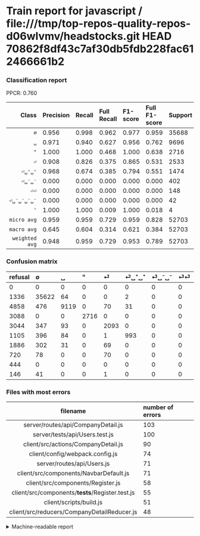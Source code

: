 # Train report for javascript / file:///tmp/top-repos-quality-repos-d06wlvmv/headstocks.git HEAD 70862f8df43c7af30db5fdb228fac612466661b2

### Classification report

PPCR: 0.760

| Class | Precision | Recall | Full Recall | F1-score | Full F1-score | Support | Full Support | PPCR |
|------:|:----------|:-------|:------------|:---------|:---------|:--------|:-------------|:-----|
| `∅` | 0.956| 0.998| 0.962| 0.977| 0.959| 35688| 37024| 0.964 |
| `␣` | 0.971| 0.940| 0.627| 0.956| 0.762| 9696| 14554| 0.666 |
| `"` | 1.000| 1.000| 0.468| 1.000| 0.638| 2716| 5804| 0.468 |
| `⏎` | 0.908| 0.826| 0.375| 0.865| 0.531| 2533| 5577| 0.454 |
| `⏎␣⁺␣⁺` | 0.968| 0.674| 0.385| 0.794| 0.551| 1474| 2579| 0.572 |
| `⏎␣⁻␣⁻` | 0.000| 0.000| 0.000| 0.000| 0.000| 402| 2288| 0.176 |
| `⏎⏎` | 0.000| 0.000| 0.000| 0.000| 0.000| 148| 868| 0.171 |
| `⏎␣⁻␣⁻␣⁻␣⁻` | 0.000| 0.000| 0.000| 0.000| 0.000| 42| 188| 0.223 |
| `'` | 1.000| 1.000| 0.009| 1.000| 0.018| 4| 448| 0.009 |
| `micro avg` | 0.959| 0.959| 0.729| 0.959| 0.828| 52703| 69330| 0.760 |
| `macro avg` | 0.645| 0.604| 0.314| 0.621| 0.384| 52703| 69330| 0.760 |
| `weighted avg` | 0.948| 0.959| 0.729| 0.953| 0.789| 52703| 69330| 0.760 |

### Confusion matrix

|refusal|  ∅| ␣| "| ⏎| ⏎␣⁺␣⁺| ⏎␣⁻␣⁻| ⏎⏎| '| ⏎␣⁻␣⁻␣⁻␣⁻| 
|:---|:---|:---|:---|:---|:---|:---|:---|:---|:---|
|0 |0 |0 |0 |0 |0 |0 |0 |0 |0 |
|1336 |35622 |64 |0 |0 |2 |0 |0 |0 |0 |
|4858 |476 |9119 |0 |70 |31 |0 |0 |0 |0 |
|3088 |0 |0 |2716 |0 |0 |0 |0 |0 |0 |
|3044 |347 |93 |0 |2093 |0 |0 |0 |0 |0 |
|1105 |396 |84 |0 |1 |993 |0 |0 |0 |0 |
|1886 |302 |31 |0 |69 |0 |0 |0 |0 |0 |
|720 |78 |0 |0 |70 |0 |0 |0 |0 |0 |
|444 |0 |0 |0 |0 |0 |0 |0 |4 |0 |
|146 |41 |0 |0 |1 |0 |0 |0 |0 |0 |

### Files with most errors

| filename | number of errors|
|:----:|:-----|
| server/routes/api/CompanyDetail.js | 103 |
| server/tests/api/Users.test.js | 100 |
| client/src/actions/CompanyDetail.js | 90 |
| client/config/webpack.config.js | 74 |
| server/routes/api/Users.js | 71 |
| client/src/components/NavbarDefault.js | 71 |
| client/src/components/Register.js | 58 |
| client/src/components/__tests__/Register.test.js | 55 |
| client/scripts/build.js | 51 |
| client/src/reducers/CompanyDetailReducer.js | 48 |

<details>
    <summary>Machine-readable report</summary>
```json
{
  "cl_report": {"\"": {"f1-score": 1.0, "precision": 1.0, "recall": 1.0, "support": 2716}, "\u0027": {"f1-score": 1.0, "precision": 1.0, "recall": 1.0, "support": 4}, "macro avg": {"f1-score": 0.6213273364999762, "precision": 0.6448088697256258, "recall": 0.6042901739380855, "support": 52703}, "micro avg": {"f1-score": 0.9590915128171071, "precision": 0.9590915128171071, "recall": 0.9590915128171071, "support": 52703}, "weighted avg": {"f1-score": 0.9525293955062121, "precision": 0.9483342656593147, "recall": 0.9590915128171071, "support": 52703}, "\u2205": {"f1-score": 0.9766141192597669, "precision": 0.9559873329397242, "recall": 0.9981506388702085, "support": 35688}, "\u23ce": {"f1-score": 0.8654124457308249, "precision": 0.9084201388888888, "recall": 0.8262929332806949, "support": 2533}, "\u23ce\u23ce": {"f1-score": 0.0, "precision": 0.0, "recall": 0.0, "support": 148}, "\u23ce\u2423\u207a\u2423\u207a": {"f1-score": 0.7943999999999999, "precision": 0.9678362573099415, "recall": 0.6736770691994572, "support": 1474}, "\u23ce\u2423\u207b\u2423\u207b": {"f1-score": 0.0, "precision": 0.0, "recall": 0.0, "support": 402}, "\u23ce\u2423\u207b\u2423\u207b\u2423\u207b\u2423\u207b": {"f1-score": 0.0, "precision": 0.0, "recall": 0.0, "support": 42}, "\u2423": {"f1-score": 0.9555194635091947, "precision": 0.9710360983920775, "recall": 0.9404909240924092, "support": 9696}},
  "cl_report_full": {"\"": {"f1-score": 0.6375586854460094, "precision": 1.0, "recall": 0.46795313576843556, "support": 5804}, "\u0027": {"f1-score": 0.017699115044247787, "precision": 1.0, "recall": 0.008928571428571428, "support": 448}, "macro avg": {"f1-score": 0.3842247216930206, "precision": 0.6448088697256258, "recall": 0.3139890950947033, "support": 69330}, "micro avg": {"f1-score": 0.8284152647234764, "precision": 0.9590915128171071, "recall": 0.7290783210731285, "support": 69330}, "weighted avg": {"f1-score": 0.788755619469814, "precision": 0.913619547280316, "recall": 0.7290783210731285, "support": 69330}, "\u2205": {"f1-score": 0.9590501574993942, "precision": 0.9559873329397242, "recall": 0.9621326707000865, "support": 37024}, "\u23ce": {"f1-score": 0.5311508691790382, "precision": 0.9084201388888888, "recall": 0.3752913752913753, "support": 5577}, "\u23ce\u23ce": {"f1-score": 0.0, "precision": 0.0, "recall": 0.0, "support": 868}, "\u23ce\u2423\u207a\u2423\u207a": {"f1-score": 0.5509015256588072, "precision": 0.9678362573099415, "recall": 0.3850329585110508, "support": 2579}, "\u23ce\u2423\u207b\u2423\u207b": {"f1-score": 0.0, "precision": 0.0, "recall": 0.0, "support": 2288}, "\u23ce\u2423\u207b\u2423\u207b\u2423\u207b\u2423\u207b": {"f1-score": 0.0, "precision": 0.0, "recall": 0.0, "support": 188}, "\u2423": {"f1-score": 0.7616621424096888, "precision": 0.9710360983920775, "recall": 0.6265631441528102, "support": 14554}},
  "ppcr": 0.7601759699985576
}
```
</details>
